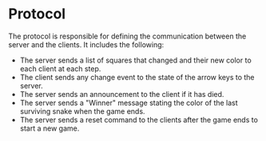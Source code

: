 # Protocol

The protocol is responsible for defining the communication between the server and the clients. It includes the following:

- The server sends a list of squares that changed and their new color to each client at each step.
- The client sends any change event to the state of the arrow keys to the server.
- The server sends an announcement to the client if it has died.
- The server sends a "Winner" message stating the color of the last surviving snake when the game ends.
- The server sends a reset command to the clients after the game ends to start a new game.